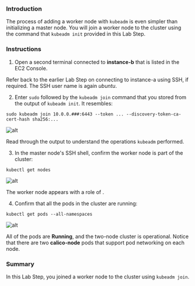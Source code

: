 ### Introduction

The process of adding a worker node with  `kubeadm`  is even simpler than initializing a master node. You will join a worker node to the cluster using the command that  `kubeadm init`  provided in this Lab Step.

### Instructions

1. Open a second terminal connected to  **instance-b** that is listed in the EC2 Console.

Refer back to the earlier Lab Step on connecting to instance-a using SSH, if required. The SSH user name is again  _ubuntu_.

2. Enter  `sudo`  followed by the  `kubeadm join`  command that you stored from the output of  `kubeadm init`. It resembles:

```
sudo kubeadm join 10.0.0.###:6443 --token ... --discovery-token-ca-cert-hash sha256:...
```

![alt](https://assets.cloudacademy.com/bakery/media/uploads/blobid0-a1786faa-8074-4b4c-bcaa-77eb3003a8f7.png)

Read through the output to understand the operations  `kubeadm`  performed.

3. In the master node's SSH shell, confirm the worker node is part of the cluster:
```
kubectl get nodes
```
![alt](https://assets.cloudacademy.com/bakery/media/uploads/blobid1-d91a383b-a87a-4168-af81-1984d79485f9.png)

The worker node appears with a role of **<none>**.

4. Confirm that all the pods in the cluster are running:
```
kubectl get pods --all-namespaces
```
![alt](https://assets.cloudacademy.com/bakery/media/uploads/blobid0-0aacace5-d4a8-448e-bde6-faa7282c8652.png)

All of the pods are **Running**, and the two-node cluster is operational. Notice that there are two  **calico-node**  pods that support pod networking on each node.

### Summary

In this Lab Step, you joined a worker node to the cluster using  `kubeadm join`.
